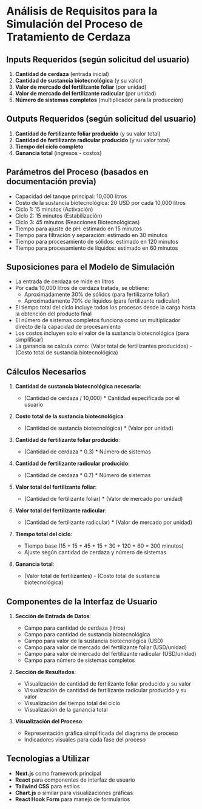 # Análisis de Requisitos para la Simulación del Proceso de Tratamiento de Cerdaza

## Inputs Requeridos (según solicitud del usuario)
1. **Cantidad de cerdaza** (entrada inicial)
2. **Cantidad de sustancia biotecnológica** (y su valor)
3. **Valor de mercado del fertilizante foliar** (por unidad)
4. **Valor de mercado del fertilizante radicular** (por unidad)
5. **Número de sistemas completos** (multiplicador para la producción)

## Outputs Requeridos (según solicitud del usuario)
1. **Cantidad de fertilizante foliar producido** (y su valor total)
2. **Cantidad de fertilizante radicular producido** (y su valor total)
3. **Tiempo del ciclo completo**
4. **Ganancia total** (ingresos - costos)

## Parámetros del Proceso (basados en documentación previa)
- Capacidad del tanque principal: 10,000 litros
- Costo de la sustancia biotecnológica: 20 USD por cada 10,000 litros
- Ciclo 1: 15 minutos (Activación)
- Ciclo 2: 15 minutos (Estabilización)
- Ciclo 3: 45 minutos (Reacciones Biotecnológicas)
- Tiempo para ajuste de pH: estimado en 15 minutos
- Tiempo para filtración y separación: estimado en 30 minutos
- Tiempo para procesamiento de sólidos: estimado en 120 minutos
- Tiempo para procesamiento de líquidos: estimado en 60 minutos

## Suposiciones para el Modelo de Simulación
- La entrada de cerdaza se mide en litros
- Por cada 10,000 litros de cerdaza tratada, se obtiene:
  * Aproximadamente 30% de sólidos (para fertilizante foliar)
  * Aproximadamente 70% de líquidos (para fertilizante radicular)
- El tiempo total del ciclo incluye todos los procesos desde la carga hasta la obtención del producto final
- El número de sistemas completos funciona como un multiplicador directo de la capacidad de procesamiento
- Los costos incluyen solo el valor de la sustancia biotecnológica (para simplificar)
- La ganancia se calcula como: (Valor total de fertilizantes producidos) - (Costo total de sustancia biotecnológica)

## Cálculos Necesarios
1. **Cantidad de sustancia biotecnológica necesaria**:
   - (Cantidad de cerdaza / 10,000) * Cantidad especificada por el usuario

2. **Costo total de la sustancia biotecnológica**:
   - (Cantidad de sustancia biotecnológica) * (Valor por unidad)

3. **Cantidad de fertilizante foliar producido**:
   - (Cantidad de cerdaza * 0.3) * Número de sistemas

4. **Cantidad de fertilizante radicular producido**:
   - (Cantidad de cerdaza * 0.7) * Número de sistemas

5. **Valor total del fertilizante foliar**:
   - (Cantidad de fertilizante foliar) * (Valor de mercado por unidad)

6. **Valor total del fertilizante radicular**:
   - (Cantidad de fertilizante radicular) * (Valor de mercado por unidad)

7. **Tiempo total del ciclo**:
   - Tiempo base (15 + 15 + 45 + 15 + 30 + 120 + 60 = 300 minutos)
   - Ajuste según cantidad de cerdaza y número de sistemas

8. **Ganancia total**:
   - (Valor total de fertilizantes) - (Costo total de sustancia biotecnológica)

## Componentes de la Interfaz de Usuario
1. **Sección de Entrada de Datos**:
   - Campo para cantidad de cerdaza (litros)
   - Campo para cantidad de sustancia biotecnológica
   - Campo para valor de la sustancia biotecnológica (USD)
   - Campo para valor de mercado del fertilizante foliar (USD/unidad)
   - Campo para valor de mercado del fertilizante radicular (USD/unidad)
   - Campo para número de sistemas completos

2. **Sección de Resultados**:
   - Visualización de cantidad de fertilizante foliar producido y su valor
   - Visualización de cantidad de fertilizante radicular producido y su valor
   - Visualización del tiempo total del ciclo
   - Visualización de la ganancia total

3. **Visualización del Proceso**:
   - Representación gráfica simplificada del diagrama de proceso
   - Indicadores visuales para cada fase del proceso

## Tecnologías a Utilizar
- **Next.js** como framework principal
- **React** para componentes de interfaz de usuario
- **Tailwind CSS** para estilos
- **Chart.js** o similar para visualizaciones gráficas
- **React Hook Form** para manejo de formularios
